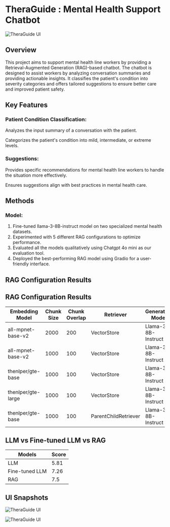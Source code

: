 # TheraGuide : Mental Health Support Chatbot

![TheraGuide UI](UI_images/1.jpg)

## Overview

This project aims to support mental health line workers by providing a Retrieval-Augmented Generation (RAG)-based chatbot. The chatbot is designed to assist workers by analyzing conversation summaries and providing actionable insights. It classifies the patient's condition into severity categories and offers tailored suggestions to ensure better care and improved patient safety.

## Key Features

### Patient Condition Classification:

Analyzes the input summary of a conversation with the patient.

Categorizes the patient's condition into mild, intermediate, or extreme levels.

### Suggestions:

Provides specific recommendations for mental health line workers to handle the situation more effectively.

Ensures suggestions align with best practices in mental health care.

## Methods
### Model: 
1. Fine-tuned llama-3-8B-instruct model on two specialized mental health datasets.
2. Experimented with 5 different RAG configurations to optimize performance.
3. Evaluated all the models qualitatively using Chatgpt 4o mini as our evaluation tool.
4. Deployed the best-performing RAG model using Gradio for a user-friendly interface.

## RAG Configuration Results

## RAG Configuration Results

| **Embedding Model**          | **Chunk Size** | **Chunk Overlap** | **Retriever**        | **Generation Model**      | **Embedding Size** | **Changes Made**            | **Score** |
|------------------------------|----------------|-------------------|----------------------|---------------------------|--------------------|----------------------------|-----------|
| all-mpnet-base-v2            | 2000           | 200               | VectorStore          | Llama-3-8B-Instruct       | 768                | Base Model                 | 7.06      |
| all-mpnet-base-v2            | 1000           | 100               | VectorStore          | Llama-3-8B-Instruct       | 768                | Reduced chunk size         | 7.18      |
| thenlper/gte-base            | 1000           | 100               | VectorStore          | Llama-3-8B-Instruct       | 768                | Different embedding model  | 7.5       |
| thenlper/gte-large           | 1000           | 100               | VectorStore          | Llama-3-8B-Instruct       | 1024               | Different embedding model  | 7.48      |
| thenlper/gte-base            | 1000           | 100               | ParentChildRetriever | Llama-3-8B-Instruct       | 768                | Different retriever        | 6.86      |

## LLM vs Fine-tuned LLM vs RAG
| **Models**        | **Score** |
|-------------------|-----------|
| LLM               | 5.81      |
| Fine-tuned LLM    | 7.26      |
| RAG               | 7.5       |

## UI Snapshots

![TheraGuide UI](UI_images/2.jpg)

![TheraGuide UI](UI_images/3.jpg)

